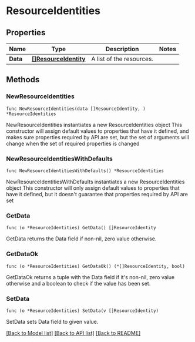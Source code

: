 # ResourceIdentities

## Properties

Name | Type | Description | Notes
------------ | ------------- | ------------- | -------------
**Data** | [**[]ResourceIdentity**](ResourceIdentity.md) | A list of the resources. | 

## Methods

### NewResourceIdentities

`func NewResourceIdentities(data []ResourceIdentity, ) *ResourceIdentities`

NewResourceIdentities instantiates a new ResourceIdentities object
This constructor will assign default values to properties that have it defined,
and makes sure properties required by API are set, but the set of arguments
will change when the set of required properties is changed

### NewResourceIdentitiesWithDefaults

`func NewResourceIdentitiesWithDefaults() *ResourceIdentities`

NewResourceIdentitiesWithDefaults instantiates a new ResourceIdentities object
This constructor will only assign default values to properties that have it defined,
but it doesn't guarantee that properties required by API are set

### GetData

`func (o *ResourceIdentities) GetData() []ResourceIdentity`

GetData returns the Data field if non-nil, zero value otherwise.

### GetDataOk

`func (o *ResourceIdentities) GetDataOk() (*[]ResourceIdentity, bool)`

GetDataOk returns a tuple with the Data field if it's non-nil, zero value otherwise
and a boolean to check if the value has been set.

### SetData

`func (o *ResourceIdentities) SetData(v []ResourceIdentity)`

SetData sets Data field to given value.



[[Back to Model list]](../README.md#documentation-for-models) [[Back to API list]](../README.md#documentation-for-api-endpoints) [[Back to README]](../README.md)


